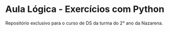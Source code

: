 # Aula Lógica - Exercícios com Python

Repositório exclusivo para o curso de DS da turma do 2° ano da Nazarena.
